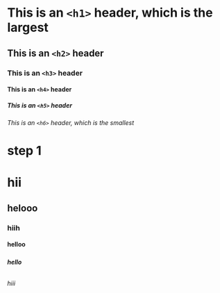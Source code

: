 # This is an `<h1>` header, which is the largest
## This is an `<h2>` header
### This is an `<h3>` header
#### This is an `<h4>` header
##### This is an `<h5>` header
###### This is an `<h6>` header, which is the smallest

# step 1
# <h1>hii</h1>
## <h2>helooo</h2>
### <h3>hiih</h3>
#### <h4>helloo</h4>
##### <h5>hello</h5>
###### <h6>hiii</h6>
